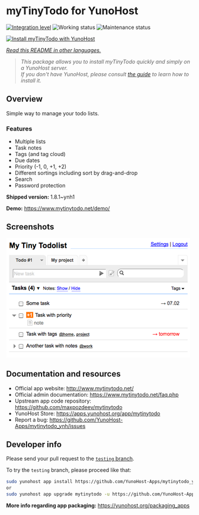<!--
N.B.: This README was automatically generated by <https://github.com/YunoHost/apps/tree/master/tools/readme_generator>
It shall NOT be edited by hand.
-->

# myTinyTodo for YunoHost

[![Integration level](https://dash.yunohost.org/integration/mytinytodo.svg)](https://dash.yunohost.org/appci/app/mytinytodo) ![Working status](https://ci-apps.yunohost.org/ci/badges/mytinytodo.status.svg) ![Maintenance status](https://ci-apps.yunohost.org/ci/badges/mytinytodo.maintain.svg)

[![Install myTinyTodo with YunoHost](https://install-app.yunohost.org/install-with-yunohost.svg)](https://install-app.yunohost.org/?app=mytinytodo)

*[Read this README in other languages.](./ALL_README.md)*

> *This package allows you to install myTinyTodo quickly and simply on a YunoHost server.*  
> *If you don't have YunoHost, please consult [the guide](https://yunohost.org/install) to learn how to install it.*

## Overview

Simple way to manage your todo lists. 

### Features

- Multiple lists
- Task notes
- Tags (and tag cloud)
- Due dates
- Priority (-1, 0, +1, +2)
- Different sortings including sort by drag-and-drop
- Search
- Password protection


**Shipped version:** 1.8.1~ynh1

**Demo:** <https://www.mytinytodo.net/demo/>

## Screenshots

![Screenshot of myTinyTodo](./doc/screenshots/shot-v14b1.png)

## Documentation and resources

- Official app website: <http://www.mytinytodo.net/>
- Official admin documentation: <https://www.mytinytodo.net/faq.php>
- Upstream app code repository: <https://github.com/maxpozdeev/mytinytodo>
- YunoHost Store: <https://apps.yunohost.org/app/mytinytodo>
- Report a bug: <https://github.com/YunoHost-Apps/mytinytodo_ynh/issues>

## Developer info

Please send your pull request to the [`testing` branch](https://github.com/YunoHost-Apps/mytinytodo_ynh/tree/testing).

To try the `testing` branch, please proceed like that:

```bash
sudo yunohost app install https://github.com/YunoHost-Apps/mytinytodo_ynh/tree/testing --debug
or
sudo yunohost app upgrade mytinytodo -u https://github.com/YunoHost-Apps/mytinytodo_ynh/tree/testing --debug
```

**More info regarding app packaging:** <https://yunohost.org/packaging_apps>
